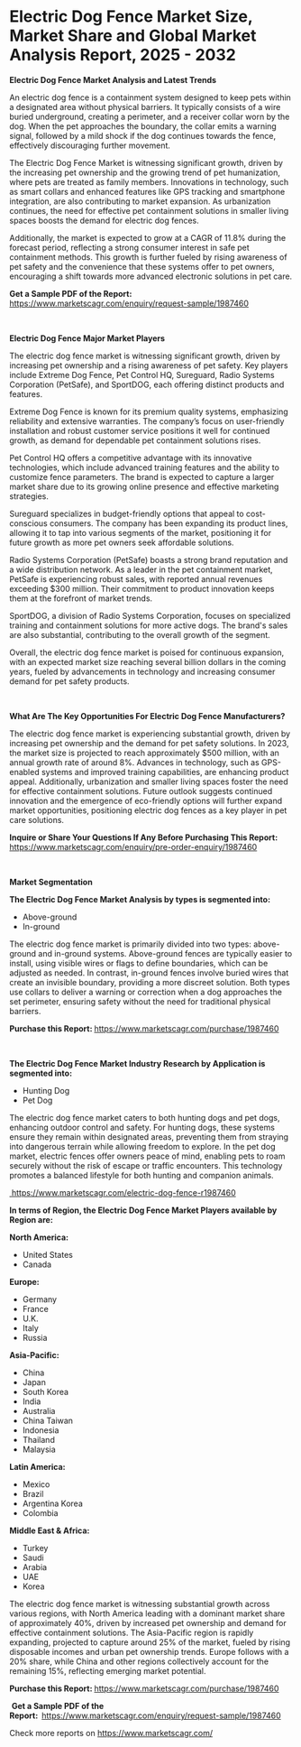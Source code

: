 <p><h1>Electric Dog Fence Market Size, Market Share and Global Market Analysis Report, 2025 - 2032</h1></p><p><strong>Electric Dog Fence Market Analysis and Latest Trends</strong></p>
<p><p>An electric dog fence is a containment system designed to keep pets within a designated area without physical barriers. It typically consists of a wire buried underground, creating a perimeter, and a receiver collar worn by the dog. When the pet approaches the boundary, the collar emits a warning signal, followed by a mild shock if the dog continues towards the fence, effectively discouraging further movement.</p><p>The Electric Dog Fence Market is witnessing significant growth, driven by the increasing pet ownership and the growing trend of pet humanization, where pets are treated as family members. Innovations in technology, such as smart collars and enhanced features like GPS tracking and smartphone integration, are also contributing to market expansion. As urbanization continues, the need for effective pet containment solutions in smaller living spaces boosts the demand for electric dog fences.</p><p>Additionally, the market is expected to grow at a CAGR of 11.8% during the forecast period, reflecting a strong consumer interest in safe pet containment methods. This growth is further fueled by rising awareness of pet safety and the convenience that these systems offer to pet owners, encouraging a shift towards more advanced electronic solutions in pet care.</p></p>
<p><strong>Get a Sample PDF of the Report:&nbsp;</strong> <a href="https://www.marketscagr.com/enquiry/request-sample/1987460?utm_campaign=2994&utm_medium=2&utm_source=Github&utm_content=ia&utm_term=05042025&utm_id=electric-dog-fence">https://www.marketscagr.com/enquiry/request-sample/1987460</a></p>
<p>&nbsp;</p>
<p><strong>Electric Dog Fence Major Market Players</strong></p>
<p><p>The electric dog fence market is witnessing significant growth, driven by increasing pet ownership and a rising awareness of pet safety. Key players include Extreme Dog Fence, Pet Control HQ, Sureguard, Radio Systems Corporation (PetSafe), and SportDOG, each offering distinct products and features.</p><p>Extreme Dog Fence is known for its premium quality systems, emphasizing reliability and extensive warranties. The company’s focus on user-friendly installation and robust customer service positions it well for continued growth, as demand for dependable pet containment solutions rises.</p><p>Pet Control HQ offers a competitive advantage with its innovative technologies, which include advanced training features and the ability to customize fence parameters. The brand is expected to capture a larger market share due to its growing online presence and effective marketing strategies. </p><p>Sureguard specializes in budget-friendly options that appeal to cost-conscious consumers. The company has been expanding its product lines, allowing it to tap into various segments of the market, positioning it for future growth as more pet owners seek affordable solutions.</p><p>Radio Systems Corporation (PetSafe) boasts a strong brand reputation and a wide distribution network. As a leader in the pet containment market, PetSafe is experiencing robust sales, with reported annual revenues exceeding $300 million. Their commitment to product innovation keeps them at the forefront of market trends.</p><p>SportDOG, a division of Radio Systems Corporation, focuses on specialized training and containment solutions for more active dogs. The brand's sales are also substantial, contributing to the overall growth of the segment.</p><p>Overall, the electric dog fence market is poised for continuous expansion, with an expected market size reaching several billion dollars in the coming years, fueled by advancements in technology and increasing consumer demand for pet safety products.</p></p>
<p>&nbsp;</p>
<p><strong>What Are The Key Opportunities For Electric Dog Fence Manufacturers?</strong></p>
<p><p>The electric dog fence market is experiencing substantial growth, driven by increasing pet ownership and the demand for pet safety solutions. In 2023, the market size is projected to reach approximately $500 million, with an annual growth rate of around 8%. Advances in technology, such as GPS-enabled systems and improved training capabilities, are enhancing product appeal. Additionally, urbanization and smaller living spaces foster the need for effective containment solutions. Future outlook suggests continued innovation and the emergence of eco-friendly options will further expand market opportunities, positioning electric dog fences as a key player in pet care solutions.</p></p>
<p><strong>Inquire or Share Your Questions If Any Before Purchasing This Report:</strong> <a href="https://www.marketscagr.com/enquiry/pre-order-enquiry/1987460?utm_campaign=2994&utm_medium=2&utm_source=Github&utm_content=ia&utm_term=05042025&utm_id=electric-dog-fence">https://www.marketscagr.com/enquiry/pre-order-enquiry/1987460</a></p>
<p>&nbsp;</p>
<p><strong>Market Segmentation</strong></p>
<p><strong>The Electric Dog Fence Market Analysis by types is segmented into:</strong></p>
<p><ul><li>Above-ground</li><li>In-ground</li></ul></p>
<p><p>The electric dog fence market is primarily divided into two types: above-ground and in-ground systems. Above-ground fences are typically easier to install, using visible wires or flags to define boundaries, which can be adjusted as needed. In contrast, in-ground fences involve buried wires that create an invisible boundary, providing a more discreet solution. Both types use collars to deliver a warning or correction when a dog approaches the set perimeter, ensuring safety without the need for traditional physical barriers.</p></p>
<p><strong>Purchase this Report:&nbsp;</strong><a href="https://www.marketscagr.com/purchase/1987460?utm_campaign=2994&utm_medium=2&utm_source=Github&utm_content=ia&utm_term=05042025&utm_id=electric-dog-fence">https://www.marketscagr.com/purchase/1987460</a></p>
<p>&nbsp;</p>
<p><strong>The Electric Dog Fence Market Industry Research by Application is segmented into:</strong></p>
<p><ul><li>Hunting Dog</li><li>Pet Dog</li></ul></p>
<p><p>The electric dog fence market caters to both hunting dogs and pet dogs, enhancing outdoor control and safety. For hunting dogs, these systems ensure they remain within designated areas, preventing them from straying into dangerous terrain while allowing freedom to explore. In the pet dog market, electric fences offer owners peace of mind, enabling pets to roam securely without the risk of escape or traffic encounters. This technology promotes a balanced lifestyle for both hunting and companion animals.</p></p>
<p><a href="https://www.marketscagr.com/electric-dog-fence-r1987460?utm_campaign=2994&utm_medium=2&utm_source=Github&utm_content=ia&utm_term=05042025&utm_id=electric-dog-fence">&nbsp;https://www.marketscagr.com/electric-dog-fence-r1987460</a></p>
<p><strong>In terms of Region, the Electric Dog Fence Market Players available by Region are:</strong></p>
<p>
    <p> <strong> North America: </strong>
        <ul>
            <li>United States</li>
            <li>Canada</li>
        </ul>
        </p> 
    <p> <strong> Europe: </strong>
        <ul>
            <li>Germany</li>
            <li>France</li>
            <li>U.K.</li>
            <li>Italy</li>
            <li>Russia</li>
        </ul>
        </p> 
    <p> <strong> Asia-Pacific: </strong>
        <ul>
            <li>China</li>
            <li>Japan</li>
            <li>South Korea</li>
            <li>India</li>
            <li>Australia</li>
            <li>China Taiwan</li>
            <li>Indonesia</li>
            <li>Thailand</li>
            <li>Malaysia</li>
        </ul>
        </p> 
    <p> <strong> Latin America: </strong>
        <ul>
            <li>Mexico</li>
            <li>Brazil</li>
            <li>Argentina Korea</li>
            <li>Colombia</li>
        </ul>
        </p> 
    <p> <strong> Middle East & Africa: </strong>
        <ul>
            <li>Turkey</li>
            <li>Saudi</li>
            <li>Arabia</li>
            <li>UAE</li>
            <li>Korea</li>
        </ul>
    </p>
    </p>
<p><p>The electric dog fence market is witnessing substantial growth across various regions, with North America leading with a dominant market share of approximately 40%, driven by increased pet ownership and demand for effective containment solutions. The Asia-Pacific region is rapidly expanding, projected to capture around 25% of the market, fueled by rising disposable incomes and urban pet ownership trends. Europe follows with a 20% share, while China and other regions collectively account for the remaining 15%, reflecting emerging market potential.</p></p>
<p><strong>Purchase this Report: </strong><a href="https://www.marketscagr.com/purchase/1987460?utm_campaign=2994&utm_medium=2&utm_source=Github&utm_content=ia&utm_term=05042025&utm_id=electric-dog-fence">https://www.marketscagr.com/purchase/1987460</a></p>
<p>&nbsp;<strong>Get a Sample PDF of the Report:&nbsp;&nbsp;</strong><a href="https://www.marketscagr.com/enquiry/request-sample/1987460?utm_campaign=2994&utm_medium=2&utm_source=Github&utm_content=ia&utm_term=05042025&utm_id=electric-dog-fence">https://www.marketscagr.com/enquiry/request-sample/1987460</a></p>
<p><strong></strong></p>
<p>Check more reports on <a href="https://www.marketscagr.com/?utm_campaign=2994&utm_medium=2&utm_source=Github&utm_content=ia&utm_term=05042025&utm_id=electric-dog-fence">https://www.marketscagr.com/</a></p>
